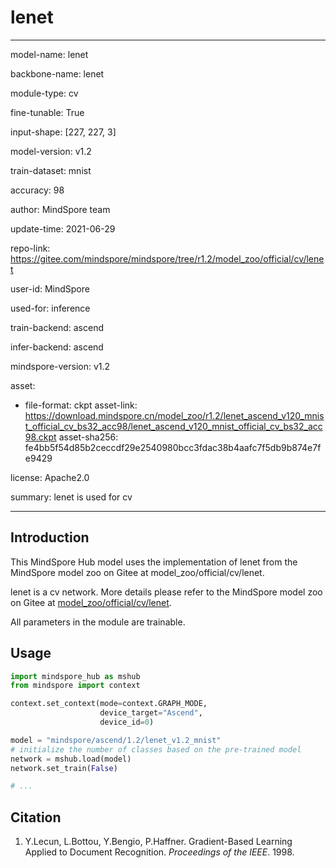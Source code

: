 # lenet

---

model-name: lenet

backbone-name: lenet

module-type: cv

fine-tunable: True

input-shape: [227, 227, 3]

model-version: v1.2

train-dataset: mnist

accuracy: 98

author: MindSpore team

update-time: 2021-06-29

repo-link: <https://gitee.com/mindspore/mindspore/tree/r1.2/model_zoo/official/cv/lenet>

user-id: MindSpore

used-for: inference

train-backend: ascend

infer-backend: ascend

mindspore-version: v1.2

asset:

-
    file-format: ckpt
    asset-link: <https://download.mindspore.cn/model_zoo/r1.2/lenet_ascend_v120_mnist_official_cv_bs32_acc98/lenet_ascend_v120_mnist_official_cv_bs32_acc98.ckpt>
    asset-sha256: fe4bb5f54d85b2ceccdf29e2540980bcc3fdac38b4aafc7f5db9b874e7fe9429

license: Apache2.0

summary: lenet is used for cv

---

## Introduction

This MindSpore Hub model uses the implementation of lenet from the MindSpore model zoo on Gitee at model_zoo/official/cv/lenet.

lenet is a cv network. More details please refer to the MindSpore model zoo on Gitee at [model_zoo/official/cv/lenet](https://gitee.com/mindspore/mindspore/blob/r1.2/model_zoo/official/cv/lenet/README.md).

All parameters in the module are trainable.

## Usage

```python
import mindspore_hub as mshub
from mindspore import context

context.set_context(mode=context.GRAPH_MODE,
                    device_target="Ascend",
                    device_id=0)

model = "mindspore/ascend/1.2/lenet_v1.2_mnist"
# initialize the number of classes based on the pre-trained model
network = mshub.load(model)
network.set_train(False)

# ...
```

## Citation

1. Y.Lecun, L.Bottou, Y.Bengio, P.Haffner. Gradient-Based Learning Applied to Document Recognition. *Proceedings of the IEEE*. 1998.
